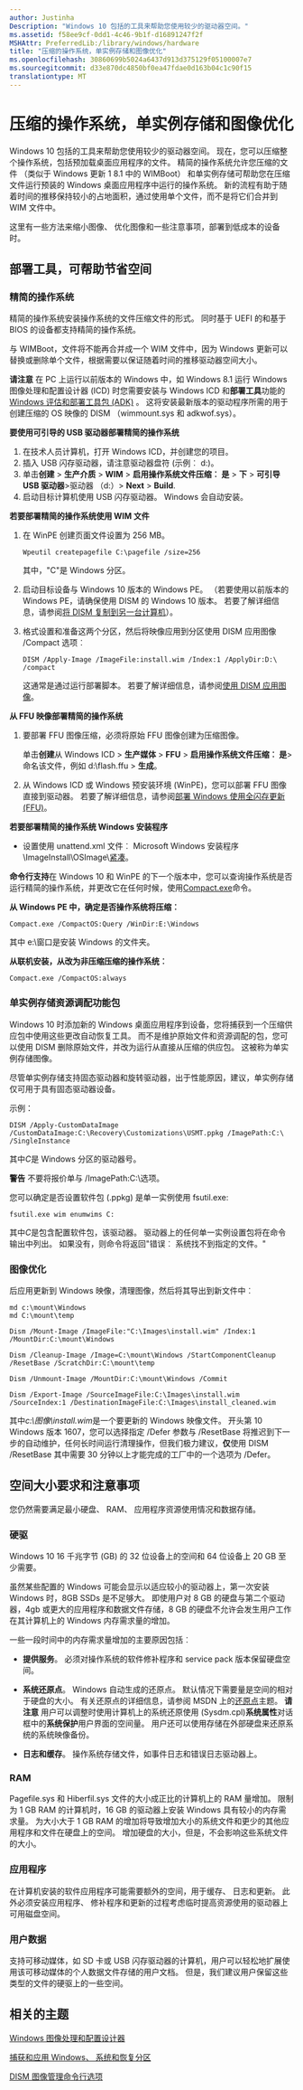 ```yaml
---
author: Justinha
Description: "Windows 10 包括的工具来帮助您使用较少的驱动器空间。"
ms.assetid: f58ee9cf-0dd1-4c46-9b1f-d16891247f2f
MSHAttr: PreferredLib:/library/windows/hardware
title: "压缩的操作系统，单实例存储和图像优化"
ms.openlocfilehash: 30860699b5024a6437d913d375129f05100007e7
ms.sourcegitcommit: d33e870dc4850bf0ea47fdae0d163b04c1c90f15
translationtype: MT
---
```

# <a name="compact-os-single-instancing-and-image-optimization"></a>压缩的操作系统，单实例存储和图像优化


Windows 10 包括的工具来帮助您使用较少的驱动器空间。 现在，您可以压缩整个操作系统，包括预加载桌面应用程序的文件。 精简的操作系统允许您压缩的文件 （类似于 Windows 更新 1 8.1 中的 WIMBoot） 和单实例存储可帮助您在压缩文件运行预装的 Windows 桌面应用程序中运行的操作系统。 新的流程有助于随着时间的推移保持较小的占地面积，通过使用单个文件，而不是将它们合并到 WIM 文件中。

这里有一些方法来缩小图像、 优化图像和一些注意事项，部署到低成本的设备时。

## <a name="span-iddeploymenttoolsthathelpsavespacespanspan-iddeploymenttoolsthathelpsavespacespanspan-iddeploymenttoolsthathelpsavespacespandeployment-tools-that-help-save-space"></a><span id="Deployment_tools_that_help_save_space"></span><span id="deployment_tools_that_help_save_space"></span><span id="DEPLOYMENT_TOOLS_THAT_HELP_SAVE_SPACE"></span>部署工具，可帮助节省空间


### <a name="span-idcompactosspanspan-idcompactosspanspan-idcompactosspancompact-os"></a><span id="Compact_OS"></span><span id="compact_os"></span><span id="COMPACT_OS"></span>精简的操作系统

精简的操作系统安装操作系统的文件压缩文件的形式。 同时基于 UEFI 的和基于 BIOS 的设备都支持精简的操作系统。

与 WIMBoot，文件将不能再合并成一个 WIM 文件中，因为 Windows 更新可以替换或删除单个文件，根据需要以保证随着时间的推移驱动器空间大小。

**请注意** 在 PC 上运行以前版本的 Windows 中，如 Windows 8.1 运行 Windows 图像处理和配置设计器 (ICD) 时您需要安装与 Windows ICD 和**部署工具**功能的[Windows 评估和部署工具包 (ADK)](http://go.microsoft.com/fwlink/?LinkId=526803) 。 这将安装最新版本的驱动程序所需的用于创建压缩的 OS 映像的 DISM （wimmount.sys 和 adkwof.sys）。

 

**要使用可引导的 USB 驱动器部署精简的操作系统**

1.  在技术人员计算机，打开 Windows ICD，并创建您的项目。
2.  插入 USB 闪存驱动器，请注意驱动器盘符 (示例︰ d:)。
3.  单击**创建** &gt; **生产介质** &gt; **WIM** &gt; **启用操作系统文件压缩︰ 是** &gt; **下** &gt; **可引导 USB 驱动器**&gt;驱动器 （d:）&gt; **Next** &gt; **Build**.
4.  启动目标计算机使用 USB 闪存驱动器。 Windows 会自动安装。

**若要部署精简的操作系统使用 WIM 文件**

1.  在 WinPE 创建页面文件设置为 256 MB。

    ``` syntax
    Wpeutil createpagefile C:\pagefile /size=256
    ```

    其中，"C"是 Windows 分区。

2.  启动目标设备与 Windows 10 版本的 Windows PE。 （若要使用以前版本的 Windows PE，请确保使用 DISM 的 Windows 10 版本。 若要了解详细信息，请参阅[将 DISM 复制到另一台计算机](copy-dism-to-another-computer.md)）。
3.  格式设置和准备这两个分区，然后将映像应用到分区使用 DISM 应用图像 /Compact 选项︰

    ``` syntax
    DISM /Apply-Image /ImageFile:install.wim /Index:1 /ApplyDir:D:\ /compact
    ```

    这通常是通过运行部署脚本。 若要了解详细信息，请参阅[使用 DISM 应用图像](apply-images-using-dism.md)。

**从 FFU 映像部署精简的操作系统**

1.  要部署 FFU 图像压缩，必须将原始 FFU 图像创建为压缩图像。

    单击**创建**从 Windows ICD &gt; **生产媒体** &gt; **FFU** &gt; **启用操作系统文件压缩︰ 是**&gt;命名该文件，例如 d:\\flash.ffu &gt; **生成**。

2.  从 Windows ICD 或 Windows 预安装环境 (WinPE)，您可以部署 FFU 图像直接到驱动器。 若要了解详细信息，请参阅[部署 Windows 使用全闪存更新 (FFU)](deploy-windows-using-full-flash-update--ffu.md)。

**若要部署精简的操作系统 Windows 安装程序**

-   设置使用 unattend.xml 文件︰ Microsoft Windows 安装程序\\ImageInstall\\OSImage\\[紧凑](https://msdn.microsoft.com/library/windows/hardware/dn949267)。

**命令行支持**在 Windows 10 和 WinPE 的下一个版本中，您可以查询操作系统是否运行精简的操作系统，并更改它在任何时候，使用[Compact.exe]( http://go.microsoft.com/fwlink/?LinkId=623487)命令。

**从 Windows PE 中，确定是否操作系统将压缩︰**


``` syntax
Compact.exe /CompactOS:Query /WinDir:E:\Windows
```

其中 e:\\窗口是安装 Windows 的文件夹。

**从联机安装，从改为非压缩压缩的操作系统︰**


``` syntax
Compact.exe /CompactOS:always
```

### <a name="span-idsingle-instancingofprovisioningpackagesspanspan-idsingle-instancingofprovisioningpackagesspanspan-idsingle-instancingofprovisioningpackagesspansingle-instancing-of-provisioning-packages"></a><span id="Single-instancing_of_provisioning_packages"></span><span id="single-instancing_of_provisioning_packages"></span><span id="SINGLE-INSTANCING_OF_PROVISIONING_PACKAGES"></span>单实例存储资源调配功能包

Windows 10 时添加新的 Windows 桌面应用程序到设备，您将捕获到一个压缩供应包中使用这些更改自动恢复工具。 而不是维护原始文件和资源调配的包，您可以使用 DISM 删除原始文件，并改为运行从直接从压缩的供应包。 这被称为单实例存储图像。

尽管单实例存储支持固态驱动器和旋转驱动器，出于性能原因，建议，单实例存储仅可用于具有固态驱动器设备。

示例：

``` syntax
DISM /Apply-CustomDataImage /CustomDataImage:C:\Recovery\Customizations\USMT.ppkg /ImagePath:C:\ /SingleInstance
```

其中*C*是 Windows 分区的驱动器号。

**警告** 不要将报价单与 /ImagePath:C:\\选项。

您可以确定是否设置软件包 (.ppkg) 是单一实例使用 fsutil.exe:

``` syntax
fsutil.exe wim enumwims C:
```

其中*C*是包含配置软件包，该驱动器。 驱动器上的任何单一实例设置包将在命令输出中列出。 如果没有，则命令将返回"错误︰ 系统找不到指定的文件。"

### <a name="span-idimageoptimizationspanspan-idimageoptimizationspanspan-idimageoptimizationspanimage-optimization"></a><span id="Image_optimization"></span><span id="image_optimization"></span><span id="IMAGE_OPTIMIZATION"></span>图像优化

后应用更新到 Windows 映像，清理图像，然后将其导出到新文件中︰

``` syntax
md c:\mount\Windows
md C:\mount\temp

Dism /Mount-Image /ImageFile:"C:\Images\install.wim" /Index:1 /MountDir:C:\mount\Windows

Dism /Cleanup-Image /Image=C:\mount\Windows /StartComponentCleanup /ResetBase /ScratchDir:C:\mount\temp

Dism /Unmount-Image /MountDir:C:\mount\Windows /Commit

Dism /Export-Image /SourceImageFile:C:\Images\install.wim /SourceIndex:1 /DestinationImageFile:C:\Images\install_cleaned.wim
```

其中*c:\\图像\\install.wim*是一个要更新的 Windows 映像文件。 开头第 10 Windows 版本 1607，您可以选择指定 /Defer 参数与 /ResetBase 将推迟到下一步的自动维护，任何长时间运行清理操作，但我们极力建议，**仅**使用 DISM /ResetBase 其中需要 30 分钟以上才能完成的工厂中的一个选项为 /Defer。 

## <a name="span-idsizerequirementsandconsiderationsspanspan-idsizerequirementsandconsiderationsspanspan-idsizerequirementsandconsiderationsspansize-requirements-and-considerations"></a><span id="Size_requirements_and_considerations"></span><span id="size_requirements_and_considerations"></span><span id="SIZE_REQUIREMENTS_AND_CONSIDERATIONS"></span>空间大小要求和注意事项


您仍然需要满足最小硬盘、 RAM、 应用程序资源使用情况和数据存储。

### <a name="span-idharddrivespanspan-idharddrivespanspan-idharddrivespanhard-drive"></a><span id="Hard_Drive"></span><span id="hard_drive"></span><span id="HARD_DRIVE"></span>硬驱

Windows 10 16 千兆字节 (GB) 的 32 位设备上的空间和 64 位设备上 20 GB 至少需要。

虽然某些配置的 Windows 可能会显示以适应较小的驱动器上，第一次安装 Windows 时，8GB SSDs 是不足够大。 即使用户对 8 GB 的硬盘与第二个驱动器，4gb 或更大的应用程序和数据文件存储，8 GB 的硬盘不允许会发生用户工作在其计算机上的 Windows 内存需求量的增加。

一些一段时间中的内存需求量增加的主要原因包括︰

-   **提供服务**。 必须对操作系统的软件修补程序和 service pack 版本保留硬盘空间。
-   **系统还原点**。 Windows 自动生成的还原点。 默认情况下需要量是空间的相对于硬盘的大小。 有关还原点的详细信息，请参阅 MSDN 上的[还原点](http://go.microsoft.com/fwlink/?LinkId=142170)主题。
    **请注意**  用户可以调整时使用计算机上的系统还原使用 (Sysdm.cpl)**系统属性**对话框中的**系统保护**用户界面的空间量。 用户还可以使用存储在外部硬盘来还原系统的系统映像备份。

-   **日志和缓存**。 操作系统存储文件，如事件日志和错误日志驱动器上。

### <a name="span-idramspanspan-idramspanram"></a><span id="RAM"></span><span id="ram"></span>RAM

Pagefile.sys 和 Hiberfil.sys 文件的大小成正比的计算机上的 RAM 量增加。 限制为 1 GB RAM 的计算机时，16 GB 的驱动器上安装 Windows 具有较小的内存需求量。 为大小大于 1 GB RAM 的增加将导致增加大小的系统文件和更少的其他应用程序和文件在硬盘上的空间。 增加硬盘的大小，但是，不会影响这些系统文件的大小。

### <a name="span-idapplicationsspanspan-idapplicationsspanspan-idapplicationsspanapplications"></a><span id="Applications_"></span><span id="applications_"></span><span id="APPLICATIONS_"></span>应用程序

在计算机安装的软件应用程序可能需要额外的空间，用于缓存、 日志和更新。 此外必须安装应用程序、 修补程序和更新的过程考虑临时提高资源使用的驱动器上可用磁盘空间。

### <a name="span-iduserdataspanspan-iduserdataspanspan-iduserdataspanuser-data"></a><span id="User_Data"></span><span id="user_data"></span><span id="USER_DATA"></span>用户数据

支持可移动媒体，如 SD 卡或 USB 闪存驱动器的计算机，用户可以轻松地扩展使用该可移动媒体的个人数据文件存储的用户文档。 但是，我们建议用户保留这些类型的文件的硬驱上的一些空间。

## <a name="span-idrelatedtopicsspanrelated-topics"></a><span id="related_topics"></span>相关的主题


[Windows 图像处理和配置设计器](https://msdn.microsoft.com/library/windows/hardware/dn916113)

[捕获和应用 Windows、 系统和恢复分区](capture-and-apply-windows-system-and-recovery-partitions.md)

[DISM 图像管理命令行选项](dism-image-management-command-line-options-s14.md)

 

 






